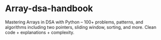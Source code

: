 # Array-dsa-handbook
 Mastering Arrays in DSA with Python – 100+ problems, patterns, and algorithms including two pointers, sliding window, sorting, and more. Clean code + explanations + complexity.
